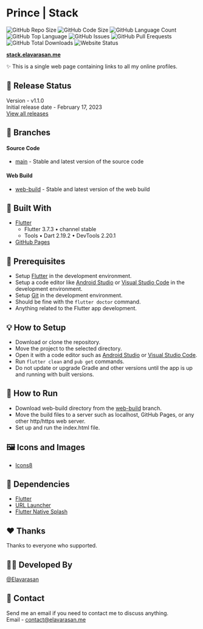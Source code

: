# Prince | Stack

![GitHub Repo Size](https://img.shields.io/github/repo-size/follow-prince/profile.elavarasan.dev?color=d62936&label=Repo%20Size&style=flat-square)
![GitHub Code Size](https://img.shields.io/github/languages/code-size/follow-prince/profile.elavarasan.dev?color=e6a400&label=Code%20Size&style=flat-square)
![GitHub Language Count](https://img.shields.io/github/languages/count/follow-prince/profile.elavarasan.dev?color=1f77b4&label=Total%20Languages&style=flat-square)
![GitHub Top Language](https://img.shields.io/github/languages/top/follow-prince/profile.elavarasan.dev?color=7f0c7f&label=Top%20Language&style=flat-square)
![GitHub Issues](https://img.shields.io/github/issues/follow-prince/profile.elavarasan.dev?color=098f76&label=GitHub%20Issues&style=flat-square)
![GitHub Pull Erequests](https://img.shields.io/github/issues-pr/follow-prince/profile.elavarasan.dev?color=2c324f&label=GitHub%20Pull%20Requests&style=flat-square)
![GitHub Total Downloads](https://img.shields.io/github/downloads/follow-prince/profile.elavarasan.dev/total?color=4a2600&label=Total%20Downloads&style=flat-square)
![Website Status](https://img.shields.io/website?down_message=Down%20%26%20Offline&label=Website%20Status&up_message=Up%20%26%20Online&url=https%3A%2F%2Fstack.elavarasan.me)

**[stack.elavarasan.me](https://stack.elavarasan.me)**

✨ This is a single web page containing links to all my online profiles.


## 🎉 Release Status

Version - v1.1.0  
Initial release date - February 17, 2023  
[View all releases](https://github.com/follow-prince/profile.elavarasan.dev/releases)

## 🍃 Branches

#### Source Code

- [main](https://github.com/follow-prince/profile.elavarasan.dev/tree/main) - Stable and latest version
  of the source code

#### Web Build

- [web-build](https://github.com/follow-prince/profile.elavarasan.dev/tree/web-build) - Stable and
  latest version of the web build

## 💙 Built With

- [Flutter](https://flutter.dev)
  - Flutter 3.7.3 • channel stable
  - Tools • Dart 2.19.2 • DevTools 2.20.1
- [GitHub Pages](https://pages.github.com)

## 📌 Prerequisites

- Setup [Flutter](https://flutter.dev) in the development environment.
- Setup a code editor like [Android Studio](https://developer.android.com/studio)
  or [Visual Studio Code](https://code.visualstudio.com) in the development environment.
- Setup [Git](https://git-scm.com) in the development environment.
- Should be fine with the `flutter doctor` command.
- Anything related to the Flutter app development.

## 💡 How to Setup

- Download or clone the repository.
- Move the project to the selected directory.
- Open it with a code editor such as [Android Studio](https://developer.android.com/studio)
  or [Visual Studio Code](https://code.visualstudio.com).
- Run `flutter clean` and `pub get` commands.
- Do not update or upgrade Gradle and other versions until the app is up and running with built
  versions.

## 🚀 How to Run

- Download web-build directory from
  the [web-build](https://github.com/follow-prince/profile.elavarasan.dev/tree/web-build) branch.
- Move the build files to a server such as localhost, GitHub Pages, or any other http/https web
  server.
- Set up and run the index.html file.

## 🖼️ Icons and Images

- [Icons8](https://icons8.com)

## 💎 Dependencies

- [Flutter](https://flutter.dev)
- [URL Launcher](https://pub.dev/packages/url_launcher)
- [Flutter Native Splash](https://pub.dev/packages/flutter_native_splash)

## ❤️ Thanks

Thanks to everyone who supported.


## 👨‍💻 Developed By
[@Elavarasan ](https://elavarasan.me)

## 💬 Contact

Send me an email if you need to contact me to discuss anything.  
Email - contact@elavarasan.me
